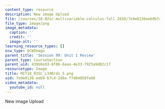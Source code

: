 ```yaml
---
content_type: resource
description: New image Upload
file: /courses/18-02sc-multivariable-calculus-fall-2010/7e9e0136eeb9b7c42d8af7d84058fe68_MIT18_02SC_L34Brds_5.png
file_type: image/png
image_metadata:
  caption: ''
  credit: ''
  image-alt: ''
learning_resource_types: []
ocw_type: OCWImage
parent_title: 'Session 99: Unit 1 Review'
parent_type: CourseSection
parent_uid: 439b0e93-6f08-6aaa-4e33-7925a9d02c17
resourcetype: Image
title: MIT18_02SC_L34Brds_5.png
uid: 7e9e0136-eeb9-b7c4-2d8a-f7d84058fe68
video_metadata:
  youtube_id: null
---
```

New image Upload

